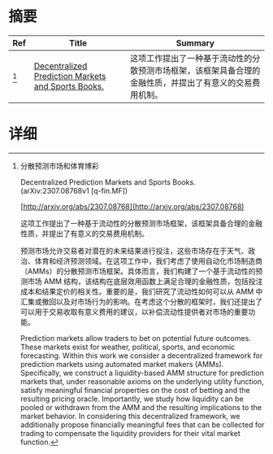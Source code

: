 # 摘要

| Ref | Title | Summary |
| --- | --- | --- |
| [^1] | [Decentralized Prediction Markets and Sports Books.](http://arxiv.org/abs/2307.08768) | 这项工作提出了一种基于流动性的分散预测市场框架，该框架具备合理的金融性质，并提出了有意义的交易费用机制。 |

# 详细

[^1]: 分散预测市场和体育博彩

    Decentralized Prediction Markets and Sports Books. (arXiv:2307.08768v1 [q-fin.MF])

    [http://arxiv.org/abs/2307.08768](http://arxiv.org/abs/2307.08768)

    这项工作提出了一种基于流动性的分散预测市场框架，该框架具备合理的金融性质，并提出了有意义的交易费用机制。

    

    预测市场允许交易者对潜在的未来结果进行投注，这些市场存在于天气、政治、体育和经济预测领域。在这项工作中，我们考虑了使用自动化市场制造商（AMMs）的分散预测市场框架。具体而言，我们构建了一个基于流动性的预测市场 AMM 结构，该结构在底层效用函数上满足合理的金融性质，包括投注成本和结果定价的相关性。重要的是，我们研究了流动性如何可以从 AMM 中汇集或撤回以及对市场行为的影响。在考虑这个分散的框架时，我们还提出了可以用于交易收取有意义费用的建议，以补偿流动性提供者对市场的重要功能。

    Prediction markets allow traders to bet on potential future outcomes. These markets exist for weather, political, sports, and economic forecasting. Within this work we consider a decentralized framework for prediction markets using automated market makers (AMMs). Specifically, we construct a liquidity-based AMM structure for prediction markets that, under reasonable axioms on the underlying utility function, satisfy meaningful financial properties on the cost of betting and the resulting pricing oracle. Importantly, we study how liquidity can be pooled or withdrawn from the AMM and the resulting implications to the market behavior. In considering this decentralized framework, we additionally propose financially meaningful fees that can be collected for trading to compensate the liquidity providers for their vital market function.
    

